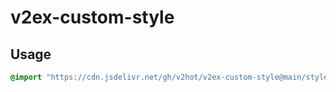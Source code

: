 # v2ex-custom-style

## Usage

```css
@import "https://cdn.jsdelivr.net/gh/v2hot/v2ex-custom-style@main/style.css";

```

